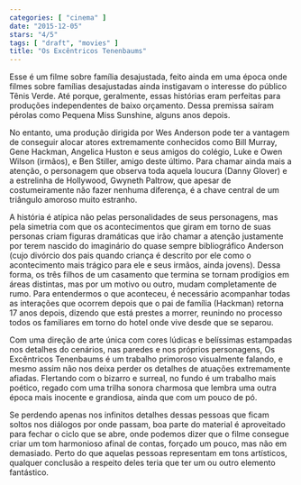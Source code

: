 ```yaml
---
categories: [ "cinema" ]
date: "2015-12-05"
stars: "4/5"
tags: [ "draft", "movies" ]
title: "Os Excêntricos Tenenbaums"
---
```

Esse é um filme sobre família desajustada, feito ainda em uma época
onde filmes sobre famílias desajustadas ainda instigavam o interesse do
público Tênis Verde. Até porque, geralmente, essas histórias eram
perfeitas para produções independentes de baixo orçamento. Dessa
premissa saíram pérolas como Pequena Miss Sunshine, alguns anos depois.

No entanto, uma produção dirigida por Wes Anderson pode ter a vantagem
de conseguir alocar atores extremamente conhecidos como Bill Murray,
Gene Hackman, Angelica Huston e seus amigos do colégio, Luke e Owen
Wilson (irmãos), e Ben Stiller, amigo deste último. Para chamar
ainda mais a atenção, o personagem que observa toda aquela loucura
(Danny Glover) e a estrelinha de Hollywood, Gwyneth Paltrow, que apesar
de costumeiramente não fazer nenhuma diferença, é a chave central de
um triângulo amoroso muito estranho.

A história é atípica não pelas personalidades de seus personagens,
mas pela simetria com que os acontecimentos que giram em torno de suas
personas criam figuras dramáticas que irão chamar a atenção justamente
por terem nascido do imaginário do quase sempre bibliográfico Anderson
(cujo divórcio dos pais quando criança é descrito por ele como o
acontecimento mais trágico para ele e seus irmãos, ainda jovens). Dessa
forma, os três filhos de um casamento que termina se tornam prodígios
em áreas distintas, mas por um motivo ou outro, mudam completamente de
rumo. Para entendermos o que aconteceu, é necessário acompanhar todas as
interações que ocorrem depois que o pai de família (Hackman) retorna
17 anos depois, dizendo que está prestes a morrer, reunindo no processo
todos os familiares em torno do hotel onde vive desde que se separou.

Com uma direção de arte única com cores lúdicas e belíssimas
estampadas nos detalhes do cenários, nas paredes e nos próprios
personagens, Os Excêntricos Tenenbaums é um trabalho primoroso
visualmente falando, e mesmo assim não nos deixa perder os detalhes
de atuações extremamente afiadas. Flertando com o bizarro e surreal,
no fundo é um trabalho mais poético, regado com uma trilha sonora
charmosa que lembra uma outra época mais inocente e grandiosa, ainda
que com um pouco de pó.

Se perdendo apenas nos infinitos detalhes dessas pessoas que ficam soltos
nos diálogos por onde passam, boa parte do material é aproveitado
para fechar o ciclo que se abre, onde podemos dizer que o filme consegue
criar um tom harmonioso afinal de contas, forçado um pouco, mas não em
demasiado. Perto do que aquelas pessoas representam em tons artísticos,
qualquer conclusão a respeito deles teria que ter um ou outro elemento
fantástico.
